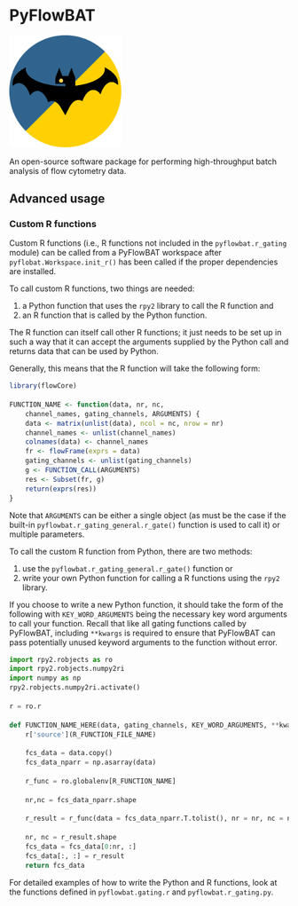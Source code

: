 # PyFlowBAT

<img src="./resources/pyflowbat-logo.png" width=40% height=40%>

An open-source software package for performing high-throughput batch analysis of flow cytometry data.

<!-- TODO MAKE THIS AN ACTUAL README -->

## Advanced usage

### Custom R functions

Custom R functions (i.e., R functions not included in the `pyflowbat.r_gating` module) can be called from a PyFlowBAT workspace after `pyflobat.Workspace.init_r()` has been called if the proper dependencies are installed.

To call custom R functions, two things are needed:

1. a Python function that uses the `rpy2` library to call the R function and
2. an R function that is called by the Python function.

The R function can itself call other R functions; it just needs to be set up in such a way that it can accept the arguments supplied by the Python call and returns data that can be used by Python.

Generally, this means that the R function will take the following form:

```R
library(flowCore)

FUNCTION_NAME <- function(data, nr, nc,
    channel_names, gating_channels, ARGUMENTS) {
    data <- matrix(unlist(data), ncol = nc, nrow = nr)
    channel_names <- unlist(channel_names)
    colnames(data) <- channel_names
    fr <- flowFrame(exprs = data)
    gating_channels <- unlist(gating_channels)
    g <- FUNCTION_CALL(ARGUMENTS)
    res <- Subset(fr, g)
    return(exprs(res))
}
```

Note that `ARGUMENTS` can be either a single object (as must be the case if the built-in `pyflowbat.r_gating_general.r_gate()` function is used to call it) or multiple parameters.

To call the custom R function from Python, there are two methods:

1. use the `pyflowbat.r_gating_general.r_gate()` function or
2. write your own Python function for calling a R functions using the `rpy2` library.

If you choose to write a new Python function, it should take the form of the following with `KEY_WORD_ARGUMENTS` being the necessary key word arguments to call your function.
Recall that like all gating functions called by PyFlowBAT, including `**kwargs` is required to ensure that PyFlowBAT can pass potentially unused keyword arguments to the function without error.

```python
import rpy2.robjects as ro
import rpy2.robjects.numpy2ri
import numpy as np
rpy2.robjects.numpy2ri.activate()

r = ro.r

def FUNCTION_NAME_HERE(data, gating_channels, KEY_WORD_ARGUMENTS, **kwargs):
    r['source'](R_FUNCTION_FILE_NAME)

    fcs_data = data.copy()
    fcs_data_nparr = np.asarray(data)

    r_func = ro.globalenv[R_FUNCTION_NAME]

    nr,nc = fcs_data_nparr.shape

    r_result = r_func(data = fcs_data_nparr.T.tolist(), nr = nr, nc = nc, channel_names = list(fcs_data.channels), gating_channels = gating_channels, KEY_WORD_ARGUMENTS)

    nr, nc = r_result.shape
    fcs_data = fcs_data[0:nr, :]
    fcs_data[:, :] = r_result
    return fcs_data
```

For detailed examples of how to write the Python and R functions, look at the functions defined in `pyflowbat.gating.r` and `pyflowbat.r_gating.py`.
